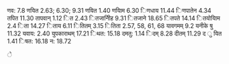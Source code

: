 णव: 7.8 णयित 2.63; 6.30; 9.31 णयित 1.40 णयािम 6.30 िणधाय 11.44 िणपातेन 4.34 तपित 11.30 तापवान् 1.12 ित 2.43 ितजानीिह 9.31 ितजाने 18.65 ितपते 14.14 ितयोयािम 2.4 िता 14.27 िताय 6.11 ितितम् 3.15 ितिता 2.57, 58, 61, 68 यावगमम् 9.2 यनीके षु 11.32 यवाय: 2.40 युपकाराथम् 17.21 िथत: 15.18 दमतु: 1.14 िदम् 8.28 दीतम् 11.29 द ु यित 1.41 िषत: 16.18 न: 18.72

े